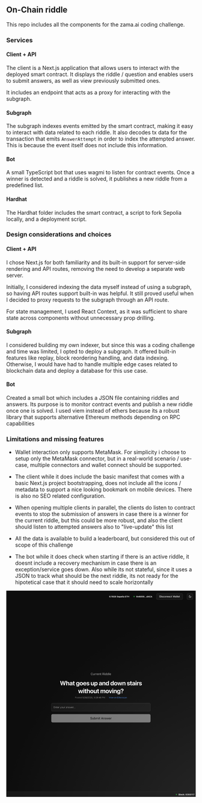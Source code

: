 ## On-Chain riddle

This repo includes all the components for the zama.ai coding challenge.

### Services

#### Client + API

The client is a Next.js application that allows users to interact with the deployed smart contract. It displays the riddle / question and enables users to submit answers, as well as view previously submitted ones.

It includes an endpoint that acts as a proxy for interacting with the subgraph.

#### Subgraph

The subgraph indexes events emitted by the smart contract, making it easy to interact with data related to each riddle. It also decodes tx data for the transaction that emits `AnswerAttempt` in order to index the attempted answer. This is because the event itself does not include this information.

#### Bot

A small TypeScript bot that uses wagmi to listen for contract events. Once a winner is detected and a riddle is solved, it publishes a new riddle from a predefined list.

#### Hardhat

The Hardhat folder includes the smart contract, a script to fork Sepolia locally, and a deployment script.

### Design considerations and choices

#### Client + API

I chose Next.js for both familiarity and its built-in support for server-side rendering and API routes, removing the need to develop a separate web server.

Initially, I considered indexing the data myself instead of using a subgraph, so having API routes support built-in was helpful. It still proved useful when I decided to proxy requests to the subgraph through an API route.

For state management, I used React Context, as it was sufficient to share state across components without unnecessary prop drilling.

#### Subgraph

I considered building my own indexer, but since this was a coding challenge and time was limited, I opted to deploy a subgraph. It offered built-in features like replay, block reordering handling, and data indexing. Otherwise, I would have had to handle multiple edge cases related to blockchain data and deploy a database for this use case.

#### Bot

Created a small bot which includes a JSON file containing riddles and answers. Its purpose is to monitor contract events and publish a new riddle once one is solved. I used viem instead of ethers because its a robust library that supports alternative Ethereum methods depending on RPC capabilities

### Limitations and missing features

- Wallet interaction only supports MetaMask. For simplicity i choose to setup only the MetaMask connector, but in a real-world scenario / use-case, multiple connectors and wallet connect should be supported.

- The client while it does include the basic manifest that comes with a basic Next.js project bootstrapping, does not include all the icons / metadata to support a nice looking bookmark on mobile devices. There is also no SEO related configuration.

- When opening multiple clients in parallel, the clients do listen to contract events to stop the submission of answers in case there is a winner for the current riddle, but this could be more robust, and also the client should listen to attempted answers also to "live-update" this list

- All the data is available to build a leaderboard, but considered this out of scope of this challenge

- The bot while it does check when starting if there is an active riddle, it doesnt include a recovery mechanism in case there is an exception/service goes down. Also while its not stateful, since it uses a JSON to track what should be the next riddle, its not ready for the hipotetical case that it should need to scale horizontally

![image_alt](https://github.com/nikoferro/riddle/blob/3e0a408653771017012692a944870fcb44a021b6/screenshot.png?raw=true)
